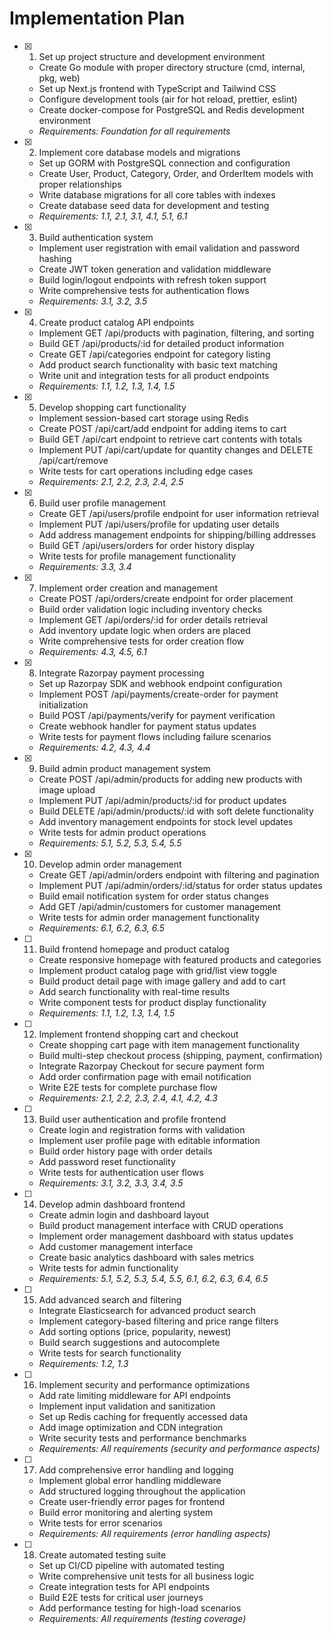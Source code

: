 # Implementation Plan

- [x] 1. Set up project structure and development environment
  - Create Go module with proper directory structure (cmd, internal, pkg, web)
  - Set up Next.js frontend with TypeScript and Tailwind CSS
  - Configure development tools (air for hot reload, prettier, eslint)
  - Create docker-compose for PostgreSQL and Redis development environment
  - _Requirements: Foundation for all requirements_

- [x] 2. Implement core database models and migrations
  - Set up GORM with PostgreSQL connection and configuration
  - Create User, Product, Category, Order, and OrderItem models with proper relationships
  - Write database migrations for all core tables with indexes
  - Create database seed data for development and testing
  - _Requirements: 1.1, 2.1, 3.1, 4.1, 5.1, 6.1_

- [x] 3. Build authentication system
  - Implement user registration with email validation and password hashing
  - Create JWT token generation and validation middleware
  - Build login/logout endpoints with refresh token support
  - Write comprehensive tests for authentication flows
  - _Requirements: 3.1, 3.2, 3.5_

- [x] 4. Create product catalog API endpoints
  - Implement GET /api/products with pagination, filtering, and sorting
  - Build GET /api/products/:id for detailed product information
  - Create GET /api/categories endpoint for category listing
  - Add product search functionality with basic text matching
  - Write unit and integration tests for all product endpoints
  - _Requirements: 1.1, 1.2, 1.3, 1.4, 1.5_

- [x] 5. Develop shopping cart functionality
  - Implement session-based cart storage using Redis
  - Create POST /api/cart/add endpoint for adding items to cart
  - Build GET /api/cart endpoint to retrieve cart contents with totals
  - Implement PUT /api/cart/update for quantity changes and DELETE /api/cart/remove
  - Write tests for cart operations including edge cases
  - _Requirements: 2.1, 2.2, 2.3, 2.4, 2.5_

- [x] 6. Build user profile management
  - Create GET /api/users/profile endpoint for user information retrieval
  - Implement PUT /api/users/profile for updating user details
  - Add address management endpoints for shipping/billing addresses
  - Build GET /api/users/orders for order history display
  - Write tests for profile management functionality
  - _Requirements: 3.3, 3.4_

- [x] 7. Implement order creation and management
  - Create POST /api/orders/create endpoint for order placement
  - Build order validation logic including inventory checks
  - Implement GET /api/orders/:id for order details retrieval
  - Add inventory update logic when orders are placed
  - Write comprehensive tests for order creation flow
  - _Requirements: 4.3, 4.5, 6.1_

- [x] 8. Integrate Razorpay payment processing
  - Set up Razorpay SDK and webhook endpoint configuration
  - Implement POST /api/payments/create-order for payment initialization
  - Build POST /api/payments/verify for payment verification
  - Create webhook handler for payment status updates
  - Write tests for payment flows including failure scenarios
  - _Requirements: 4.2, 4.3, 4.4_

- [x] 9. Build admin product management system
  - Create POST /api/admin/products for adding new products with image upload
  - Implement PUT /api/admin/products/:id for product updates
  - Build DELETE /api/admin/products/:id with soft delete functionality
  - Add inventory management endpoints for stock level updates
  - Write tests for admin product operations
  - _Requirements: 5.1, 5.2, 5.3, 5.4, 5.5_

- [x] 10. Develop admin order management
  - Create GET /api/admin/orders endpoint with filtering and pagination
  - Implement PUT /api/admin/orders/:id/status for order status updates
  - Build email notification system for order status changes
  - Add GET /api/admin/customers for customer management
  - Write tests for admin order management functionality
  - _Requirements: 6.1, 6.2, 6.3, 6.5_

- [ ] 11. Build frontend homepage and product catalog
  - Create responsive homepage with featured products and categories
  - Implement product catalog page with grid/list view toggle
  - Build product detail page with image gallery and add to cart
  - Add search functionality with real-time results
  - Write component tests for product display functionality
  - _Requirements: 1.1, 1.2, 1.3, 1.4, 1.5_

- [ ] 12. Implement frontend shopping cart and checkout
  - Create shopping cart page with item management functionality
  - Build multi-step checkout process (shipping, payment, confirmation)
  - Integrate Razorpay Checkout for secure payment form
  - Add order confirmation page with email notification
  - Write E2E tests for complete purchase flow
  - _Requirements: 2.1, 2.2, 2.3, 2.4, 4.1, 4.2, 4.3_

- [ ] 13. Build user authentication and profile frontend
  - Create login and registration forms with validation
  - Implement user profile page with editable information
  - Build order history page with order details
  - Add password reset functionality
  - Write tests for authentication user flows
  - _Requirements: 3.1, 3.2, 3.3, 3.4, 3.5_

- [ ] 14. Develop admin dashboard frontend
  - Create admin login and dashboard layout
  - Build product management interface with CRUD operations
  - Implement order management dashboard with status updates
  - Add customer management interface
  - Create basic analytics dashboard with sales metrics
  - Write tests for admin functionality
  - _Requirements: 5.1, 5.2, 5.3, 5.4, 5.5, 6.1, 6.2, 6.3, 6.4, 6.5_

- [ ] 15. Add advanced search and filtering
  - Integrate Elasticsearch for advanced product search
  - Implement category-based filtering and price range filters
  - Add sorting options (price, popularity, newest)
  - Build search suggestions and autocomplete
  - Write tests for search functionality
  - _Requirements: 1.2, 1.3_

- [ ] 16. Implement security and performance optimizations
  - Add rate limiting middleware for API endpoints
  - Implement input validation and sanitization
  - Set up Redis caching for frequently accessed data
  - Add image optimization and CDN integration
  - Write security tests and performance benchmarks
  - _Requirements: All requirements (security and performance aspects)_

- [ ] 17. Add comprehensive error handling and logging
  - Implement global error handling middleware
  - Add structured logging throughout the application
  - Create user-friendly error pages for frontend
  - Build error monitoring and alerting system
  - Write tests for error scenarios
  - _Requirements: All requirements (error handling aspects)_

- [ ] 18. Create automated testing suite
  - Set up CI/CD pipeline with automated testing
  - Write comprehensive unit tests for all business logic
  - Create integration tests for API endpoints
  - Build E2E tests for critical user journeys
  - Add performance testing for high-load scenarios
  - _Requirements: All requirements (testing coverage)_